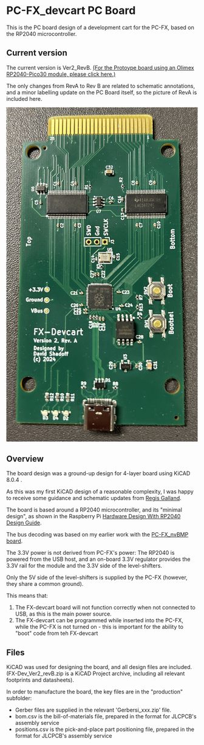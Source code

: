 # PC-FX_devcart PC Board

This is the PC board design of a development cart for the PC-FX, based on the RP2040 microcontroller.

##  Current version

The current version is Ver2_RevB.
[(For the Protoype board using an Olimex RP2040-Pico30 module, please click here.)](README_prototype.md)

The only changes from RevA to Rev B are related to schematic annotations, and a minor labelling update on the PC Board itself,
so the picture of RevA is included here.

![Current version](../images/devcart_ver2_reva.jpg)


## Overview

The board design was a ground-up design for 4-layer board using KiCAD 8.0.4 .

As this was my first KiCAD design of a reasonable complexity, I was happy to receive some guidance
and schematic updates from [Regis Galland](https://github.com/rgalland).

The board is based around a RP2040 microcontroller, and its "minimal design", as shown in the Raspberry Pi
[Hardware Design With RP2040 Design Guide](https://datasheets.raspberrypi.com/rp2040/hardware-design-with-rp2040.pdf).

The bus decoding was based on my earlier work with the [PC-FX_nvBMP board](https://github.com/pcfx-devel/PC-FX-NVBMP).

The 3.3V power is not derived from PC-FX's power: The RP2040 is powered from the USB host, and an on-board
3.3V regulator provides the 3.3V rail for the module and the 3.3V side of the level-shifters.

Only the 5V side of the level-shifters is supplied by the PC-FX (however, they share a common ground).

This means that:
 1) The FX-devcart board will not function correctly when not connected to USB, as this is the main power source.
 2) The FX-devcart can be programmed while inserted into the PC-FX, while the PC-FX is not turned on - this is
important for the ability to "boot" code from teh FX-devcart


## Files

KiCAD was used for designing the board, and all design files are included.
(FX-Dev_Ver2_revB.zip is a KiCAD Project archive, including all relevant footprints and datasheets).

In order to manufacture the board, the key files are in the "production" subfolder:
 - Gerber files are supplied in the relevant 'Gerbersi_xxx.zip' file.
 - bom.csv is the bill-of-materials file, prepared in the format for JLCPCB's assembly service
 - positions.csv is the pick-and-place part positioning file, prepared in the format for JLCPCB's assembly service

